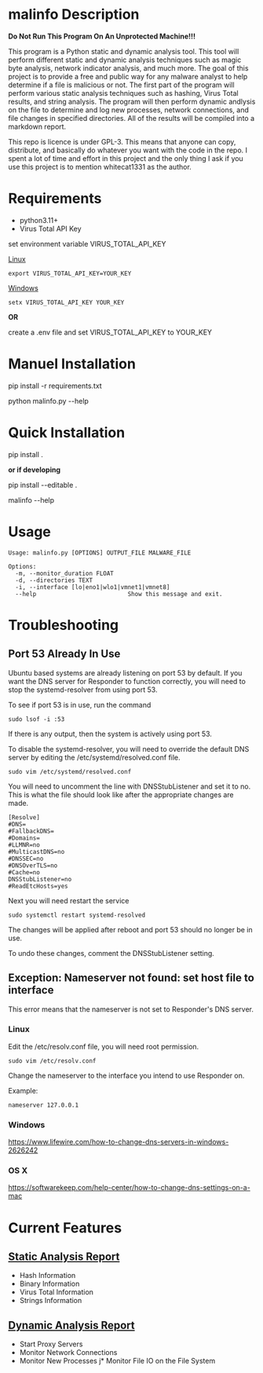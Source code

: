 # malinfo Description

<b> Do Not Run This Program On An Unprotected Machine!!! </b>

This program is a Python static and dynamic analysis tool. This tool will perform different static and dynamic analysis techniques such as 
magic byte analysis, network indicator analysis, and much more. The goal of this project is to provide a free and public way for any malware analyst to help determine if 
a file is malicious or not. The first part of the program will perform various static analysis techniques such as hashing, Virus Total results, and string analysis.
The program will then perform dynamic andlysis on the file to determine and log new processes, network connections, and file changes in specified directories. 
All of the results will be compiled into a markdown report. 

This repo is licence is under GPL-3. This means that anyone can copy, distribute, and basically do whatever you want with the code in the repo. 
I spent a lot of time and effort in this project and the only thing I ask if you use this project is to mention whitecat1331 as the author. 

# Requirements
* python3.11+
* Virus Total API Key

set environment variable VIRUS_TOTAL_API_KEY

<u>Linux</u>
```
export VIRUS_TOTAL_API_KEY=YOUR_KEY
```

<u>Windows</u>
```
setx VIRUS_TOTAL_API_KEY YOUR_KEY
```

<b> OR </b>

create a .env file and set VIRUS_TOTAL_API_KEY to YOUR_KEY


# Manuel Installation

pip install -r requirements.txt

python malinfo.py --help

# Quick Installation

pip install .

<b>or if developing</b>

pip install --editable .

malinfo --help

# Usage

```
Usage: malinfo.py [OPTIONS] OUTPUT_FILE MALWARE_FILE

Options:
  -m, --monitor_duration FLOAT
  -d, --directories TEXT
  -i, --interface [lo|eno1|wlo1|vmnet1|vmnet8]
  --help                          Show this message and exit.
```

# Troubleshooting

## Port 53 Already In Use

Ubuntu based systems are already listening on port 53 by default. 
If you want the DNS server for Responder to function correctly, you will need 
to stop the systemd-resolver from using port 53.

To see if port 53 is in use, run the command
```
sudo lsof -i :53
```
If there is any output, then the system is actively using port 53.

To disable the systemd-resolver, you will need to override the default DNS server
by editing the /etc/systemd/resolved.conf file.

```
sudo vim /etc/systemd/resolved.conf
```

You will need to uncomment the line with DNSStubListener and set it to no.
This is what the file should look like after the appropriate changes are made.

```
[Resolve]
#DNS=
#FallbackDNS=
#Domains=
#LLMNR=no
#MulticastDNS=no
#DNSSEC=no
#DNSOverTLS=no
#Cache=no
DNSStubListener=no
#ReadEtcHosts=yes
```

Next you will need restart the service

```
sudo systemctl restart systemd-resolved
```

The changes will be applied after reboot and port 53 should no longer be in use.

To undo these changes, comment the DNSStubListener setting. 

## Exception: Nameserver not found: set host file to interface

This error means that the nameserver is not set to Responder's DNS server.

### Linux 

Edit the /etc/resolv.conf file, you will need root permission.

```
sudo vim /etc/resolv.conf
```

Change the nameserver to the interface you intend to use Responder on.

Example:
```
nameserver 127.0.0.1
```

### Windows 

https://www.lifewire.com/how-to-change-dns-servers-in-windows-2626242

### OS X
https://softwarekeep.com/help-center/how-to-change-dns-settings-on-a-mac

# Current Features

## <u>Static Analysis Report</u>
* Hash Information
* Binary Information
* Virus Total Information
* Strings Information

## <u>Dynamic Analysis Report</u>
* Start Proxy Servers
* Monitor Network Connections
* Monitor New Processes 
j* Monitor File IO on the File System
